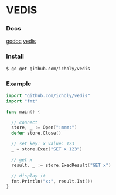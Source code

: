 # VEDIS

### Docs

[godoc](http://godoc.org/github.com/icholy/vedis)
[vedis](http://vedis.symisc.net/)

### Install

``` sh
$ go get github.com/icholy/vedis
```

### Example

``` go
import "github.com/icholy/vedis"
import "fmt"

func main() {

  // connect
  store, _ := Open(":mem:")
  defer store.Close()

  // set key: x value: 123
  _ = store.Exec("SET x 123")

  // get x
  result, _ := store.ExecResult("GET x")

  // display it
  fmt.Println("x:", result.Int())
}
```


